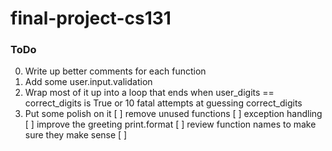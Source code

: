 # final-project-cs131

### ToDo
0.  Write up better comments for each function
1.  Add some user.input.validation
2.  Wrap most of it up into a loop that
      ends when user_digits == correct_digits is True
      or 10 fatal attempts at guessing correct_digits
3.  Put some polish on it
      [ ] remove unused functions
      [ ] exception handling
      [ ] improve the greeting print.format
      [ ] review function names to make sure they make sense
      [ ]
